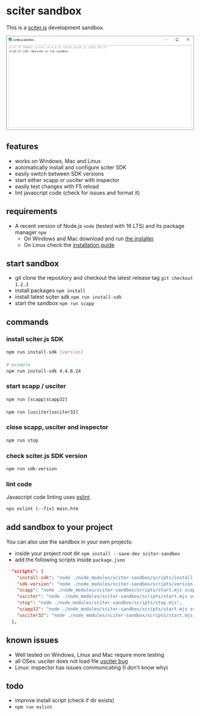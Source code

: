 # sciter sandbox

This is a [sciter.js](https://sciter.com/) development sandbox.

![sciter sandbox screenshot](https://github.com/8ctopus/sciter-sandbox/raw/master/screenshot.png)

## features

- works on Windows, Mac and Linux
- automatically install and configure sciter SDK
- easily switch between SDK versions
- start either scapp or usciter with inspector
- easily test changes with F5 reload
- lint javascript code (check for issues and format it)

## requirements

- A recent version of Node.js `node` (tested with 16 LTS) and its package manager `npm`
    - On Windows and Mac download and run [the installer](https://nodejs.dev/download/)
    - On Linux check the [installation guide](https://www.digitalocean.com/community/tutorials/how-to-install-node-js-on-ubuntu-20-04#option-2-%E2%80%94-installing-node-js-with-apt-using-a-nodesource-ppa)

## start sandbox

- git clone the repository and checkout the latest release tag `git checkout 1.2.3`
- install packages `npm install`
- install latest sciter sdk `npm run install-sdk`
- start the sandbox `npm run scapp`

## commands

### install sciter.js SDK

```sh
npm run install-sdk [version]

# example
npm run install-sdk 4.4.8.24
```

### start scapp / usciter

```sh
npm run [scapp|scapp32]

npm run [usciter|usciter32]
```

### close scapp, usciter and inspector

```sh
npm run stop
```

### check sciter.js SDK version

```sh
npm run sdk-version
```

### lint code

Javascript code linting uses [eslint](https://github.com/eslint/eslint).

```sh
npx eslint (--fix) main.htm
```

## add sandbox to your project

You can also use the sandbox in your own projects:

- inside your project root dir `npm install --save-dev sciter-sandbox`
- add the following scripts inside `package.json`

```json
  "scripts": {
    "install-sdk": "node ./node_modules/sciter-sandbox/scripts/install.mjs",
    "sdk-version": "node ./node_modules/sciter-sandbox/scripts/version.mjs",
    "scapp": "node ./node_modules/sciter-sandbox/scripts/start.mjs scapp",
    "usciter": "node ./node_modules/sciter-sandbox/scripts/start.mjs usciter",
    "stop": "node ./node_modules/sciter-sandbox/scripts/stop.mjs",
    "scapp32": "node ./node_modules/sciter-sandbox/scripts/start.mjs scapp32",
    "usciter32": "node ./node_modules/sciter-sandbox/scripts/start.mjs usciter32"
  },
```

## known issues

- Well tested on Windows, Linux and Mac require more testing
- all OSes: usciter does not load file [usciter bug](https://sciter.com/forums/topic/usciter-4-4-8-23-bis-command-line-load-file-bug/)
- Linux: inspector has issues communicating (I don't know why)

## todo

- improve install script (check if dir exists)
- `npm run eslint`
